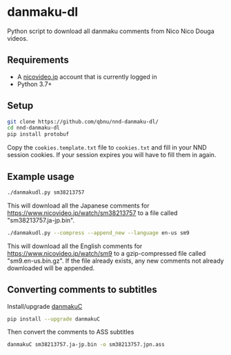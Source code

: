 # danmaku-dl
Python script to download all danmaku comments from Nico Nico Douga videos.

## Requirements

- A [nicovideo.jp](https://www.nicovideo.jp/) account that is currently logged in
- Python 3.7+

## Setup

```bash
git clone https://github.com/qbnu/nnd-danmaku-dl/
cd nnd-danmaku-dl
pip install protobuf
```
Copy the `cookies.template.txt` file to `cookies.txt` and fill in your NND session cookies.
If your session expires you will have to fill them in again.

## Example usage

```bash
./danmakudl.py sm38213757
```
This will download all the Japanese comments for https://www.nicovideo.jp/watch/sm38213757 to a file called "sm38213757.ja-jp.bin".

```bash
./danmakudl.py --compress --append_new --language en-us sm9
```
This will download all the English comments for https://www.nicovideo.jp/watch/sm9 to a gzip-compressed file called "sm9.en-us.bin.gz".
If the file already exists, any new comments not already downloaded will be appended.

## Converting comments to subtitles

Install/upgrade [danmakuC](https://github.com/HFrost0/danmakuC)
```bash
pip install --upgrade danmakuC
```

Then convert the comments to ASS subtitles
```bash
danmakuC sm38213757.ja-jp.bin -o sm38213757.jpn.ass
```
